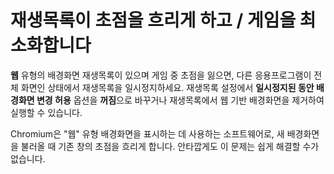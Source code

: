 # 재생목록이 초점을 흐리게 하고 / 게임을 최소화합니다

**웹** 유형의 배경화면 재생목록이 있으며 게임 중 초점을 잃으면, 다른 응용프로그램이 전체 화면인 상태에서 재생목록을 일시정지하세요. 재생목록 설정에서 **일시정지된 동안 배경화면 변경 허용** 옵션을 **꺼짐**으로 바꾸거나 재생목록에서 웹 기반 배경화면을 제거하여 실행할 수 있습니다.

Chromium은 "웹" 유형 배경화면을 표시하는 데 사용하는 소프트웨어로, 새 배경화면을 불러올 때 기존 창의 초점을 흐리게 합니다. 안타깝게도 이 문제는 쉽게 해결할 수가 없습니다.
